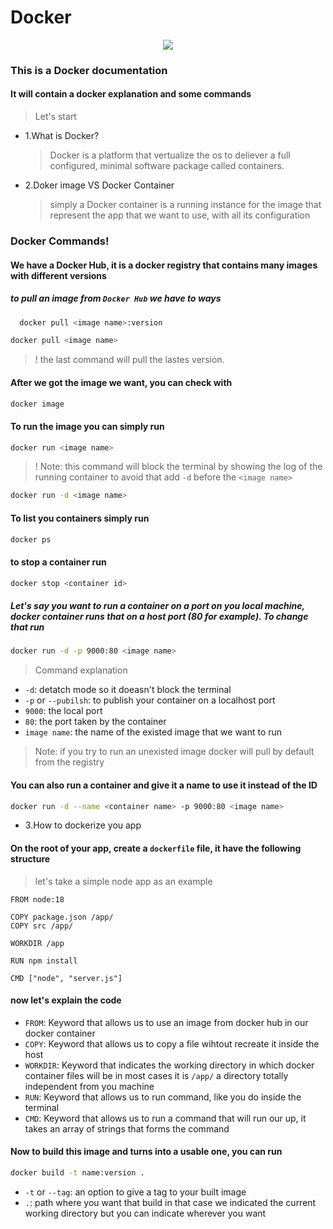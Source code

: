 # Docker

<p align="center">
    <img src="https://user-images.githubusercontent.com/72669865/235264378-45035787-8cd5-45f7-add5-72b4c562f7b2.png"/>
</p>

### This is a Docker documentation
#### It will contain a docker explanation and some commands

> Let's start
- 1.What is Docker? 
    > Docker is a platform that vertualize the os to deliever a full configured, minimal software package called containers.
- 2.Doker image VS Docker Container
    > simply a Docker container is a running instance for the image that represent the app that we want to use, with all its configuration

### Docker Commands!

#### We have a Docker Hub, it is a docker registry that contains many images with different versions
##### to pull an image from `Docker Hub` we have to ways
```bash
  docker pull <image name>:version
```

```bash
docker pull <image name>
```
> ! the last command will pull the lastes version.

#### After we got the image we want, you can check with 
```bash
docker image
```
#### To run the image you can simply run
```bash
docker run <image name>
```
> ! Note: this command will block the terminal by showing the log of the running container to avoid that add `-d` before the `<image name>`
```bash
docker run -d <image name>
```

#### To list you containers simply run 
```bash
docker ps
```

#### to stop a container run
```bash
docker stop <container id>
```

##### Let's say you want to run a container on a port on you local machine, docker container runs that on a host port (80 for example). To change that run
```bash
docker run -d -p 9000:80 <image name>
```

> Command explanation
- `-d`: detatch mode so it doeasn't block the terminal
- `-p` or `--pubilsh`: to publish your container on a localhost port
- `9000`: the local port
- `80`: the port taken by the container
- `image name`: the name of the existed image that we want to run

> Note: if you try to run an unexisted image docker will pull by default from the registry

#### You can also run a container and give it a name to use it instead of the ID
```bash
docker run -d --name <container name> -p 9000:80 <image name>
```

- 3.How to dockerize you app
#### On the root of your app, create a `dockerfile` file, it have the following structure
> let's take a simple node app as an example

```docker
FROM node:18

COPY package.json /app/
COPY src /app/

WORKDIR /app

RUN npm install

CMD ["node", "server.js"]
```
#### now let's explain the code

- `FROM`: Keyword that allows us to use an image from docker hub in our docker container
- `COPY`: Keyword that allows us to copy a file wihtout recreate it inside the host
- `WORKDIR`: Keyword that indicates the working directory in which docker container files will be in most cases it is `/app/` a directory totally independent from you machine
- `RUN`: Keyword that allows us to run command, like you do inside the terminal
- `CMD`: Keyword that allows us to run a command that will run our up, it takes an array of strings that forms the command

#### Now to build this image and turns into a usable one, you can run
```bash
docker build -t name:version .
```
- `-t` or `--tag`: an option to give a tag to your built image
- `.`: path where you want that build in that case we indicated the current working directory but you can indicate wherever you want
